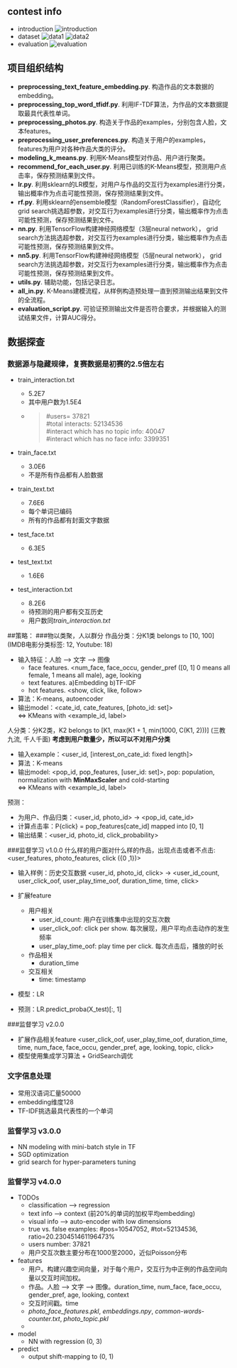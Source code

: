 ## contest info
- introduction
![introduction](intro.png)
- dataset
![data1](data1.png)
![data2](data2.png)
- evaluation
![evaluation](eval.png)


## 项目组织结构
- **preprocessing_text_feature_embedding.py**. 构造作品的文本数据的embedding。
- **preprocessing_top_word_tfidf.py**. 利用IF-TDF算法，为作品的文本数据提取最具代表性单词。
- **preprocessing_photos.py**. 构造关于作品的examples，分别包含人脸，文本features。
- **preprocessing_user_preferences.py**. 构造关于用户的examples，features为用户对各种作品大类的评分。
- **modeling_k_means.py**. 利用K-Means模型对作品、用户进行聚类。
- **recommend_for_each_user.py**. 利用已训练的K-Means模型，预测用户点击率，保存预测结果到文件。
- **lr.py**. 利用sklearn的LR模型，对用户与作品的交互行为examples进行分类，输出概率作为点击可能性预测，保存预测结果到文件。
- **rf.py**. 利用sklearn的ensemble模型（RandomForestClassifier），自动化grid search挑选超参数，对交互行为examples进行分类，输出概率作为点击可能性预测，保存预测结果到文件。
- **nn.py**. 利用TensorFlow构建神经网络模型（3层neural network）， grid search方法挑选超参数，对交互行为examples进行分类，输出概率作为点击可能性预测，保存预测结果到文件。
- **nn5.py**. 利用TensorFlow构建神经网络模型（5层neural network）， grid search方法挑选超参数，对交互行为examples进行分类，输出概率作为点击可能性预测，保存预测结果到文件。
- **utils.py**. 辅助功能，包括记录日志。
- **all_in.py**. K-Means建模流程，从样例构造预处理一直到预测输出结果到文件的全流程。
- **evaluation_script.py**. 可验证预测输出文件是否符合要求，并根据输入的测试结果文件，计算AUC得分。


## 数据探查

### 数据源与隐藏规律，复赛数据是初赛的2.5倍左右
- train_interaction.txt
    - 5.2E7
    - 其中用户数为1.5E4
    - > \#users= 37821  
            \#total interacts: 52134536    
            \#interact which has no topic info:  40047   
            \#interact which has no face info:  3399351

- train_face.txt
    - 3.0E6
    - 不是所有作品都有人脸数据
- train_text.txt
    - 7.6E6
    - 每个单词已编码
    - 所有的作品都有封面文字数据
- test_face.txt
    - 6.3E5
- test_text.txt
    - 1.6E6
- test_interaction.txt
    - 8.2E6
    - 待预测的用户都有交互历史
    - 用户数同*train_interaction.txt*



##策略：
###物以类聚，人以群分
作品分类：分K1类 belongs to [10, 100] (IMDB电影分类标签: 12, Youtube: 18)
- 输入特征：人脸 --> 文字 --> 图像
    - face features. <num_face, face_occu, gender_pref ([0, 1] 0 means all female, 1 means all male), age, looking
    - text features. a)Embedding b)TF-IDF
    - hot features. <show, click, like, follow>    
- 算法：K-means, autoencoder
- 输出model：<cate_id, cate_features, [photo_id: set]>  
<=> KMeans with <example_id, label> 

人分类：分K2类，K2  belongs to [K1, max(K1 + 1, min(1000, C(K1, 2)))] (三教九流, 千人千面) **考虑到用户数量少，所以可以不对用户分类**
- 输入example：<user_id, [interest_on_cate_id: fixed length]>
- 算法：K-means
- 输出model: <pop_id, pop_features, [user_id: set]>, pop: population, normalization with **MinMaxScaler** and cold-starting  
<=> KMeans with <example_id, label> 

预测：
- 为用户、作品归类：<user_id, photo_id> -> <pop_id, cate_id>
- 计算点击率：P{click} = pop_features[cate_id] mapped into [0, 1]
- 输出结果：<user_id, photo_id, click_probability>

###监督学习 v1.0.0
什么样的用户面对什么样的作品，出现点击或者不点击: <user_features, photo_features, click ({0 ,1})>
- 输入样例：历史交互数据
<user_id, photo_id, click> -> <user_id_count, user_click_oof, user_play_time_oof, duration_time, time, click>
- 扩展feature
    - 用户相关
        - user_id_count: 用户在训练集中出现的交互次数
        - user_click_oof: click per show. 每次展现，用户平均点击动作的发生频率
        - user_play_time_oof: play time per click. 每次点击后，播放的时长
    - 作品相关
        - duration_time
    - 交互相关
        - time: timestamp
    

- 模型：LR
- 预测：LR.predict_proba(X_test)[:, 1]

###监督学习 v2.0.0
- 扩展作品相关feature
    <user_click_oof, user_play_time_oof, duration_time, time, num_face, face_occu, gender_pref, age, looking, topic, click>
- 模型使用集成学习算法 + GridSearch调优


### 文字信息处理
- 常用汉语词汇量50000
- embedding维度128
- TF-IDF挑选最具代表性的一个单词

### 监督学习 v3.0.0
- NN modeling with mini-batch style in TF
- SGD optimization
- grid search for hyper-parameters tuning

### 监督学习 v4.0.0
- TODOs
    - classification --> regression 
    - text info --> context (前20%的单词的加权平均embedding)
    - visual info --> auto-encoder with low dimensions
    - true vs. false examples: #pos=10547052, #tot=52134536, ratio=20.230451461196473%
    - users number: 37821
    - 用户交互次数主要分布在1000至2000，近似Poisson分布
- features
    - 用户。构建兴趣空间向量，对于每个用户，交互行为中正例的作品空间向量以交互时间加权。
    - 作品。人脸 --> 文字 --> 图像。duration_time, num_face, face_occu, gender_pref, age, looking, context
    - 交互时间戳。time
    - *photo_face_features.pkl*, *embeddings.npy*, *common-words-counter.txt*, *photo_topic.pkl*
    - 
- model
    - NN with regression (0, 3)
- predict
    - output shift-mapping to (0, 1)

